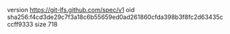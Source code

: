 version https://git-lfs.github.com/spec/v1
oid sha256:f4cd3de29c7f3a18c6b55659ed0ad261860cfda398b3f8fc2d63435cccff9333
size 718
